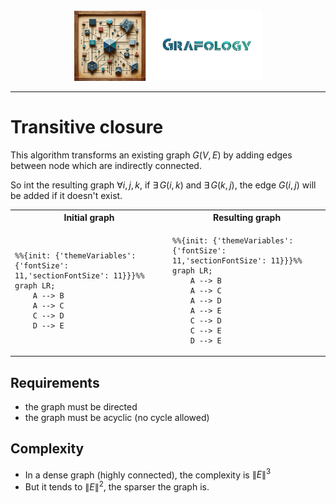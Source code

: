 <div align="center">
    <img 
        src="../imgs/logo.png" 
        alt="Répétiteur logo"
        height="113px"
        width="300px"
        />
</div>
<hr/>


# Transitive closure
This algorithm transforms an existing graph $G(V,E)$ by adding edges between node which are indirectly connected.

So int the resulting graph $\forall{i,j,k}$, if $\exists\,G(i,k)$ and $\exists\,G(k,j)$, the edge $G(i,j)$ will be added if it doesn't exist.

<table>
<tr>
    <th style="align: center"> Initial graph</th>
    <th style="align: center"> Resulting graph</th>
</tr>

<tr>
    <td>
<div>

```mermaid
%%{init: {'themeVariables': {'fontSize': 11,'sectionFontSize': 11}}}%%
graph LR;
    A --> B
    A --> C
    C --> D
    D --> E
```

</div>
    </td>
    <td>
        <div>

```mermaid
%%{init: {'themeVariables': {'fontSize': 11,'sectionFontSize': 11}}}%%
graph LR;
    A --> B
    A --> C
    A --> D
    A --> E
    C --> D
    C --> E
    D --> E
```

</div>
    </td>
</tr>
</table>


## Requirements
- the graph must be directed
- the graph must be acyclic (no cycle allowed)

## Complexity
- In a dense graph (highly connected), the complexity is $\lVert E \rVert^3$
- But it tends to $\lVert E \rVert^2$, the sparser the graph is.
